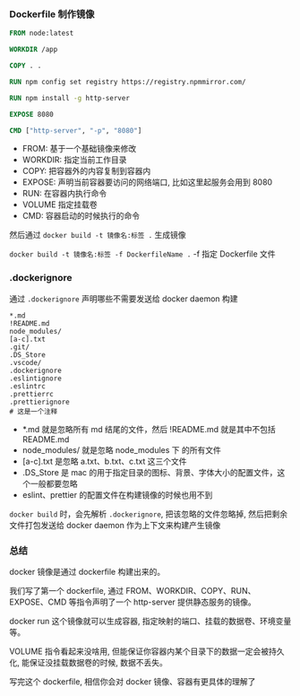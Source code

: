 ### Dockerfile 制作镜像

```dockerfile
FROM node:latest 

WORKDIR /app

COPY . .

RUN npm config set registry https://registry.npmmirror.com/

RUN npm install -g http-server

EXPOSE 8080

CMD ["http-server", "-p", "8080"]
```

- FROM: 基于一个基础镜像来修改
- WORKDIR: 指定当前工作目录
- COPY: 把容器外的内容复制到容器内
- EXPOSE: 声明当前容器要访问的网络端口, 比如这里起服务会用到 8080
- RUN: 在容器内执行命令
- VOLUME 指定挂载卷
- CMD: 容器启动的时候执行的命令

然后通过 `docker build -t 镜像名:标签 .` 生成镜像

`docker build -t 镜像名:标签 -f DockerfileName .` -f 指定 Dockerfile 文件


### .dockerignore

通过 `.dockerignore` 声明哪些不需要发送给 docker daemon 构建

```
*.md
!README.md
node_modules/
[a-c].txt
.git/
.DS_Store
.vscode/
.dockerignore
.eslintignore
.eslintrc
.prettierrc
.prettierignore
# 这是一个注释
```

- *.md 就是忽略所有 md 结尾的文件，然后 !README.md 就是其中不包括 README.md
- node_modules/ 就是忽略 node_modules 下 的所有文件
- [a-c].txt 是忽略 a.txt、b.txt、c.txt 这三个文件
- .DS_Store 是 mac 的用于指定目录的图标、背景、字体大小的配置文件，这个一般都要忽略
- eslint、prettier 的配置文件在构建镜像的时候也用不到

`docker build` 时，会先解析 `.dockerignore`, 把该忽略的文件忽略掉, 然后把剩余文件打包发送给 docker daemon 作为上下文来构建产生镜像

### 总结

docker 镜像是通过 dockerfile 构建出来的。

我们写了第一个 dockerfile, 通过 FROM、WORKDIR、COPY、RUN、EXPOSE、CMD 等指令声明了一个 http-server 提供静态服务的镜像。

docker run 这个镜像就可以生成容器, 指定映射的端口、挂载的数据卷、环境变量等。

VOLUME 指令看起来没啥用, 但能保证你容器内某个目录下的数据一定会被持久化, 能保证没挂载数据卷的时候, 数据不丢失。

写完这个 dockerfile, 相信你会对 docker 镜像、容器有更具体的理解了